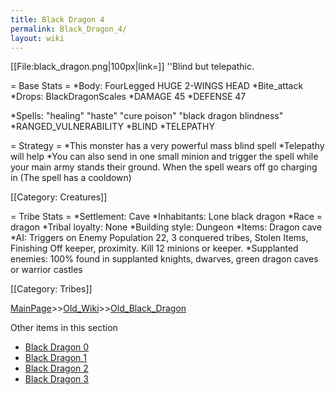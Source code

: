 ```yaml
---
title: Black Dragon 4
permalink: Black_Dragon_4/
layout: wiki
---
```

[[File:black_dragon.png|100px|link=]]
''Blind but telepathic.

= Base Stats =
*Body: FourLegged HUGE 2-WINGS HEAD
*Bite_attack
*Drops: BlackDragonScales 
*DAMAGE 45
*DEFENSE 47 

*Spells:  &quot;healing&quot; &quot;haste&quot; &quot;cure poison&quot; &quot;black dragon blindness&quot;
*RANGED_VULNERABILITY
*BLIND
*TELEPATHY

= Strategy =
*This monster has a very powerful mass blind spell
*Telepathy will help
*You can also send in one small minion and trigger the spell while your main army stands their ground. When the spell wears off go charging in (The spell has a cooldown)

[[Category: Creatures]]

= Tribe Stats =
*Settlement: Cave
*Inhabitants: Lone black dragon
*Race = dragon
*Tribal loyalty: None
*Building style: Dungeon
*Items: Dragon cave
*AI: Triggers on Enemy Population 22, 3 conquered tribes, Stolen Items, Finishing Off keeper, proximity. Kill 12 minions or keeper. 
*Supplanted enemies: 100% found in supplanted knights, dwarves, green dragon caves or warrior castles

[[Category: Tribes]]

[MainPage](/keeperrl_wiki/ "wikilink")>>[Old_Wiki](/keeperrl_wiki/Old_Wiki "wikilink")>>[Old_Black_Dragon](/keeperrl_wiki/Old_Black_Dragon "wikilink")

Other items in this section
-    [Black Dragon 0](/keeperrl_wiki/Black_Dragon_0 "wikilink")
-    [Black Dragon 1](/keeperrl_wiki/Black_Dragon_1 "wikilink")
-    [Black Dragon 2](/keeperrl_wiki/Black_Dragon_2 "wikilink")
-    [Black Dragon 3](/keeperrl_wiki/Black_Dragon_3 "wikilink")
